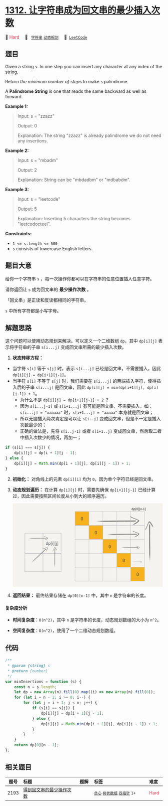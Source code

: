 # [1312. 让字符串成为回文串的最少插入次数](https://leetcode.com/problems/minimum-insertion-steps-to-make-a-string-palindrome)

🔴 <font color=#ff334b>Hard</font>&emsp; 🔖&ensp; [`字符串`](/leetcode/outline/tag/string.md) [`动态规划`](/leetcode/outline/tag/dynamic-programming.md)&emsp; 🔗&ensp;[`LeetCode`](https://leetcode.com/problems/minimum-insertion-steps-to-make-a-string-palindrome/)

## 题目

Given a string `s`. In one step you can insert any character at any index of
the string.

Return _the minimum number of steps_ to make `s` palindrome.

A **Palindrome String** is one that reads the same backward as well as
forward.

**Example 1:**

> Input: s = "zzazz"
>
> Output: 0
>
> Explanation: The string "zzazz" is already palindrome we do not need any insertions.

**Example 2:**

> Input: s = "mbadm"
>
> Output: 2
>
> Explanation: String can be "mbdadbm" or "mdbabdm".

**Example 3:**

> Input: s = "leetcode"
>
> Output: 5
>
> Explanation: Inserting 5 characters the string becomes "leetcodocteel".

**Constraints:**

- `1 <= s.length <= 500`
- `s` consists of lowercase English letters.

## 题目大意

给你一个字符串 `s` ，每一次操作你都可以在字符串的任意位置插入任意字符。

请你返回让 `s` 成为回文串的 **最少操作次数** 。

「回文串」是正读和反读都相同的字符串。

`s` 中所有字符都是小写字母。

## 解题思路

这个问题可以使用动态规划来解决。可以定义一个二维数组 `dp`，其中 `dp[i][j]` 表示将字符串的子串 `s[i...j]` 变成回文串所需的最少插入次数。

1. **状态转移方程：**

- 当字符 `s[i]` 等于 `s[j]` 时，表示 `s[i...j]` 已经是回文串，不需要插入，因此 `dp[i][j] = dp[i+1][j-1]`。
- 当字符 `s[i]` 不等于 `s[j]` 时，我们需要在 `s[i...j]` 的两端插入字符，使得插入后的子串 `s[i...j]` 是回文串，因此 `dp[i][j] = min(dp[i+1][j], dp[i][j-1]) + 1`。
  - 为什么不是 `dp[i][j] = dp[i+1][j-1] + 2` ？
  - 因为 `s[i...j-1]` 或 `s[i+1...j]` 有可能是回文串，不需要插入，如：`s[i...j] = "xaaaaa"` 时，`s[i+1...j] = "aaaaa"` 本身就是回文串；
  - 所以无脑插入两次肯定是可以让 `s[i..j]` 变成回文串，但是不一定是插入次数最少的；
  - 正确的做法是，先将 `s[i..j-1]` 或者 `s[i+1..j]` 变成回文串，然后取二者中插入次数少的情况，再加一；

```javascript
if (s[i] === s[j]) {
	dp[i][j] = dp[i + 1][j - 1];
} else {
	dp[i][j] = Math.min(dp[i + 1][j], dp[i][j - 1]) + 1;
}
```

2. **初始化：**
   对角线上的元素 `dp[i][i]` 均为 `0`，因为单个字符已经是回文串。

3. **动态规划遍历：**
   在计算 `dp[i][j]` 时，需要先确保 `dp[i+1][j-1]` 已经计算过，因此需要按照区间长度从小到大的顺序遍历。

   ![](../../../assets/image/1312.png)

4. **返回结果：**
   最终结果存储在 `dp[0][n-1]` 中，其中 `n` 是字符串的长度。

#### 复杂度分析

- **时间复杂度**：`O(n^2)`，其中 `n` 是字符串的长度，动态规划数组的大小为 `n^2`。

- **空间复杂度**：`O(n^2)`，使用了一个二维动态规划数组。

## 代码

```javascript
/**
 * @param {string} s
 * @return {number}
 */
var minInsertions = function (s) {
	const n = s.length;
	let dp = new Array(n).fill(0).map((i) => new Array(n).fill(0));
	for (let i = n - 2; i >= 0; i--) {
		for (let j = i + 1; j < n; j++) {
			if (s[i] == s[j]) {
				dp[i][j] = dp[i + 1][j - 1];
			} else {
				dp[i][j] = Math.min(dp[i + 1][j], dp[i][j - 1]) + 1;
			}
		}
	}
	return dp[0][n - 1];
};
```

## 相关题目

| 题号 | 标题 | 题解 | 标签 | 难度 |
| :------: | :------ | :------: | :------ | :------ |
| 2193 | [得到回文串的最少操作次数](https://leetcode.com/problems/minimum-number-of-moves-to-make-palindrome) |  |  [`贪心`](/leetcode/outline/tag/greedy.md) [`树状数组`](/leetcode/outline/tag/binary-indexed-tree.md) [`双指针`](/leetcode/outline/tag/two-pointers.md) `1+` | <font color=#ff334b>Hard</font> |

<style>
.blue {
    background-color: #096dd9;
    padding: 0.25rem 0.5rem;
    margin: 0;
    font-size: 0.85em;
    border-radius: 3px;
    color: white;
    font-weight: 500;
}
table th:first-of-type { width: 10%; }
table th:nth-of-type(2) { width: 35%; }
table th:nth-of-type(3) { width: 10%; }
table th:nth-of-type(4) { width: 35%; }
table th:nth-of-type(5) { width: 10%; }
</style>
